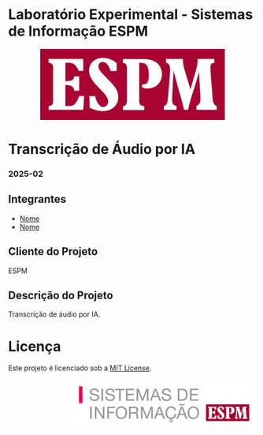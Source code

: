 # Laboratório Experimental - Sistemas de Informação ESPM

<p align="center">
    <a href="https://www.espm.br/cursos-de-graduacao/sistemas-de-informacao/"><img src="https://raw.githubusercontent.com/tech-espm/misc-template/main/logo.png" alt="Sistemas de Informação ESPM" style="width: 375px;"/></a>
</p>

# Transcrição de Áudio por IA

### 2025-02

## Integrantes
- [Nome](https://github.com/xxx)
- [Nome](https://github.com/xxx)

## Cliente do Projeto

ESPM

## Descrição do Projeto

Transcrição de áudio por IA.

# Licença

Este projeto é licenciado sob a [MIT License](https://github.com/tech-espm/labs-transcricao-grupo-2/blob/main/LICENSE).

<p align="right">
    <a href="https://www.espm.br/cursos-de-graduacao/sistemas-de-informacao/"><img src="https://raw.githubusercontent.com/tech-espm/misc-template/main/logo-si-512.png" alt="Sistemas de Informação ESPM" style="width: 375px;"/></a>
</p>
